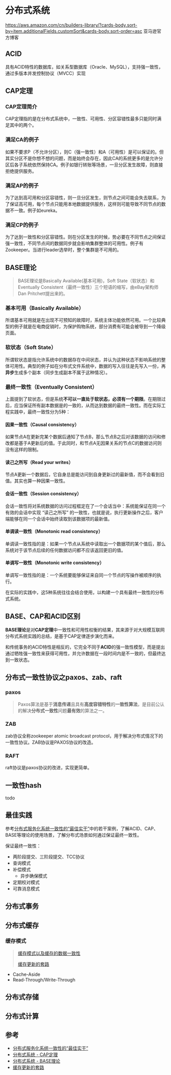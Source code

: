 # 分布式系统

https://aws.amazon.com/cn/builders-library/?cards-body.sort-by=item.additionalFields.customSort&cards-body.sort-order=asc 亚马逊官方博客

## ACID

具有ACID特性的数据库，如关系型数据库（Oracle、MySQL），支持强一致性，通过多版本并发控制协议（MVCC）实现

## CAP定理

### CAP定理简介

CAP定理指的是在分布式系统中，一致性、可用性、分区容错性最多只能同时满足其中的两个。

### 满足CA的例子

如果不要求P（不允许分区），则C（强一致性）和A（可用性）是可以保证的。但其实分区不是你想不想的问题，而是始终会存在，因此CA的系统更多的是允许分区后各子系统依然保持CA。例子如银行转账等场景，一旦分区发生故障，则直接拒绝提供服务。

### 满足AP的例子

为了达到高可用和分区容错性，则一旦分区发生，则节点之间可能会失去联系，为了保证高可用，每个节点只能用本地数据提供服务，这样则可能导致不同节点的数据不一致。例子如eureka。

### 满足CP的例子

为了达到一致性和分区容错性。则在分区发生的时候，势必要在不同节点之间保证强一致性，不同节点间的数据同步就会影响集群整体的可用性。例子有Zookeeper。当进行leader选举时，整个集群是不可用的。

## BASE理论

> BASE理论是Basically Available(基本可用)，Soft State（软状态）和Eventually Consistent（最终一致性）三个短语的缩写，由eBay架构师Dan Pritchett提出来的。
>

### 基本可用（Basically Available）

所谓基本可用就是在出现不可预知的故障时，系统主体功能依然可用。一个比较典型的例子就是在电商促销时，为保护购物系统，部分消费有可能会被导到一个降级页面。

### 软状态（Soft State）

所谓软状态是指允许系统中的数据存在中间状态，并认为这种状态不影响系统的整体可用性。典型的例子如在分布式文件系统中，数据的写入往往是先写入一份，再**异步**生成多个副本（同步生成副本不属于这种情况）。

### 最终一致性（Eventually Consistent）

上面提到了软状态，但是系统**不可以一直处于软状态，必须有一个期限**。在期限过后，应当保证所有副本数据是的一致的，从而达到数据的最终一致性。而在实际工程实践中，最终一致性分为5种：

#### 因果一致性（Causal consistency）

如果节点A在更新完某个数据后通知了节点B，那么节点B之后对该数据的访问和修改都是基于A更新后的值。于此同时，和节点A无因果关系的节点C的数据访问则没有这样的限制。

#### 读己之所写（Read your writes）

节点A更新一个数据后，它自身总是能访问到自身更新过的最新值，而不会看到旧值。其实也算一种因果一致性。

#### 会话一致性（Session consistency）

会话一致性将对系统数据的访问过程框定在了一个会话当中：系统能保证在同一个有效的会话中实现 “读己之所写” 的一致性，也就是说，执行更新操作之后，客户端能够在同一个会话中始终读取到该数据项的最新值。

#### 单调读一致性（Monotonic read consistency）

单调读一致性指的是：如果一个节点从系统中读取出一个数据项的某个值后，那么系统对于该节点后续的任何数据访问都不应该返回更旧的值。

#### 单调写一致性（Monotonic write consistency）

单调写一致性指的是：一个系统要能够保证来自同一个节点的写操作被顺序的执行。

在实际的实践中，这5种系统往往会结合使用，以构建一个具有最终一致性的分布式系统。

## BASE、CAP和ACID区别

**BASE理论**是对**CAP定理**中一致性和可用性权衡的结果，其来源于对大规模互联网分布式系统实践的总结，是基于CAP定律逐步演化而来。

和传统事务的ACID特性是相反的，它完全不同于**ACID**的强一致性模型，而是提出通过牺牲强一致性来获得可用性，并允许数据在一段时间内是不一致的，但最终达到一致状态。

## 分布式一致性协议之paxos、zab、raft

### paxos

> Paxos算法是基于**消息传递**且具有**高度容错特性**的**一致性算法**，是目前公认的解决**分布式一致性**问题**最有效**的算法之一。

### ZAB

zab协议全称zookeeper atomic broadcast protocol，用于解决分布式情况下的一致性协议。ZAB协议是PAXOS协议的改造。

### RAFT

raft协议是paxos协议的改进，实现更简单。

## 一致性hash

todo

## 最佳实践

参考[分布式服务化系统一致性的“最佳实干”](https://www.jianshu.com/p/1156151e20c8)中的若干案例，了解ACID、CAP、BASE等理论的使用场景，了解分布式场景如何通过保证最终一致性。

保证最终一致性：

* 两阶段提交、三阶段提交、TCC协议
* 查询模式
* 补偿模式
  * 异步确保模式
* 定期校对模式
* 可靠消息模式

## 分布式事务

## 分布式缓存

### 缓存模式

> [缓存模式以及缓存的数据一致性](https://stephanietang.github.io/2020/04/13/cache-pattern/)
>
> [缓存更新的套路](https://coolshell.cn/articles/17416.html)

* Cache-Aside
* Read-Through/Write-Through

## 分布式存储

## 分布式计算

## 参考

* [分布式服务化系统一致性的“最佳实干”](https://www.jianshu.com/p/1156151e20c8)
* [分布式系统 - CAP定理](http://www.yidooo.net/2019/02/28/cap-theorem.html)
* [分布式系统 - BASE理论](http://www.yidooo.net/2019/04/21/base-theorem.html)
* [缓存更新的套路](https://coolshell.cn/articles/17416.html)
